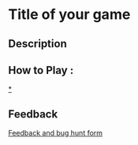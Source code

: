 # Title of your game

## Description

## How to Play :
[*](my_game.zip)
## Feedback
[Feedback and bug hunt form](https://docs.google.com/forms/d/e/1FAIpQLSdi_TQHA-dJCTpM8xcwgrlRvUOVOMLHUmkCR6a-vuwQeHj70w/viewform?usp=sf_link)
